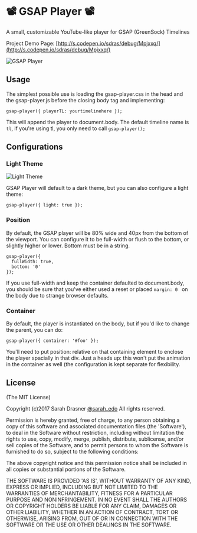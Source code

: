 # 📽 GSAP Player 📽

A small, customizable YouTube-like player for GSAP (GreenSock) Timelines 

Project Demo Page: [http://s.codepen.io/sdras/debug/Mpjxxq/](http://s.codepen.io/sdras/debug/Mpjxxq/)

![GSAP Player](https://s3-us-west-2.amazonaws.com/s.cdpn.io/28963/gsap-preview.png "Such a player")

## Usage

The simplest possible use is loading the gsap-player.css in the head and the gsap-player.js before the closing body tag and implementing:

```gsap-player({ playerTL: yourtimelinehere });```

This will append the player to document.body. The default timeline name is `tl`, if you're using tl, you only need to call `gsap-player();`

## Configurations

### Light Theme

![Light Theme](https://s3-us-west-2.amazonaws.com/s.cdpn.io/28963/Screen%20Shot%202017-03-06%20at%2011.22.30%20PM.png "Light Theme")

GSAP Player will default to a dark theme, but you can also configure a light theme:

```gsap-player({ light: true });```

### Position

By default, the GSAP player will be 80% wide and 40px from the bottom of the viewport. You can configure it to be full-width or flush to the bottom, or slightly higher or lower. Bottom must be in a string.

```
gsap-player({
  fullWidth: true,
  bottom: '0'
});
```

If you use full-width and keep the container defaulted to document.body, you should be sure that you've either used a reset or placed `margin: 0 ` on the body due to strange browser defaults.

### Container

By default, the player is instantiated on the body, but if you'd like to change the parent, you can do:

```gsap-player({ container: '#foo' });```

You'll need to put position: relative on that containing element to enclose the player spacially in that div. Just a heads up: this won't put the animation in the container as well (the configuration is kept separate for flexibility. 

## License

(The MIT License)

Copyright (c)2017 Sarah Drasner [@sarah_edo](https://twitter.com/sarah_edo) All rights reserved.

Permission is hereby granted, free of charge, to any person obtaining a copy of this software and associated documentation files (the 'Software'), to deal in the Software without restriction, including without limitation the rights to use, copy, modify, merge, publish, distribute, sublicense, and/or sell copies of the Software, and to permit persons to whom the Software is furnished to do so, subject to the following conditions:

The above copyright notice and this permission notice shall be included in all copies or substantial portions of the Software.

THE SOFTWARE IS PROVIDED 'AS IS', WITHOUT WARRANTY OF ANY KIND, EXPRESS OR IMPLIED, INCLUDING BUT NOT LIMITED TO THE WARRANTIES OF MERCHANTABILITY, FITNESS FOR A PARTICULAR PURPOSE AND NONINFRINGEMENT. IN NO EVENT SHALL THE AUTHORS OR COPYRIGHT HOLDERS BE LIABLE FOR ANY CLAIM, DAMAGES OR OTHER LIABILITY, WHETHER IN AN ACTION OF CONTRACT, TORT OR OTHERWISE, ARISING FROM, OUT OF OR IN CONNECTION WITH THE SOFTWARE OR THE USE OR OTHER DEALINGS IN THE SOFTWARE.

